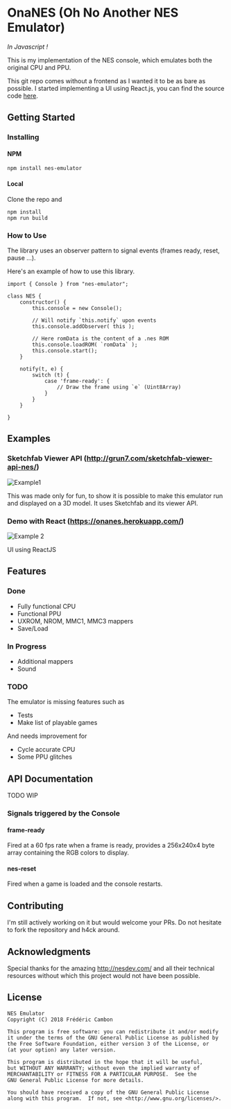 # OnaNES (Oh No Another NES Emulator)

_In Javascript !_

This is my implementation of the NES console, which emulates both the original CPU and PPU.

This git repo comes without a frontend as I wanted it to be as bare as possible.
I started implementing a UI using React.js, you can find the source code [here](https://github.com/fredericcambon/react-nes).

## Getting Started

### Installing

#### NPM

```shell
npm install nes-emulator
```

#### Local

Clone the repo and

```shell
npm install
npm run build
```

### How to Use

The library uses an observer pattern to signal events (frames ready, reset, pause ...).

Here's an example of how to use this library.

```
import { Console } from "nes-emulator";

class NES {
    constructor() {
        this.console = new Console();

        // Will notify `this.notify` upon events
        this.console.addObserver( this );

        // Here romData is the content of a .nes ROM
        this.console.loadROM( `romData` );
        this.console.start();
    }

    notify(t, e) {
        switch (t) {
            case 'frame-ready': {
                // Draw the frame using `e` (Uint8Array)
            }
        }
    }

}
```

## Examples

### Sketchfab Viewer API (http://grun7.com/sketchfab-viewer-api-nes/)

![Example1](https://i.imgur.com/Znq5kHSl.png)


This was made only for fun, to show it is possible to make this emulator run and displayed on a 3D model.
It uses Sketchfab and its viewer API.

### Demo with React (https://onanes.herokuapp.com/)

![Example 2](https://i.imgur.com/zm9bjGNl.png)

UI using ReactJS

## Features

### Done

* Fully functional CPU
* Functional PPU
* UXROM, NROM, MMC1, MMC3 mappers
* Save/Load

### In Progress

* Additional mappers
* Sound

### TODO

The emulator is missing features such as

* Tests
* Make list of playable games

And needs improvement for

* Cycle accurate CPU
* Some PPU glitches

## API Documentation

TODO WIP

### Signals triggered by the Console

#### frame-ready

Fired at a 60 fps rate when a frame is ready, provides
a 256x240x4 byte array containing the RGB colors to display.

#### nes-reset

Fired when a game is loaded and the console restarts.

## Contributing

I'm still actively working on it but would welcome your PRs. Do not hesitate to fork
the repository and h4ck around.

## Acknowledgments

Special thanks for the amazing http://nesdev.com/ and all their technical resources
without which this project would not have been possible.

## License

```
NES Emulator
Copyright (C) 2018 Frédéric Cambon

This program is free software: you can redistribute it and/or modify
it under the terms of the GNU General Public License as published by
the Free Software Foundation, either version 3 of the License, or
(at your option) any later version.

This program is distributed in the hope that it will be useful,
but WITHOUT ANY WARRANTY; without even the implied warranty of
MERCHANTABILITY or FITNESS FOR A PARTICULAR PURPOSE.  See the
GNU General Public License for more details.

You should have received a copy of the GNU General Public License
along with this program.  If not, see <http://www.gnu.org/licenses/>.
```
